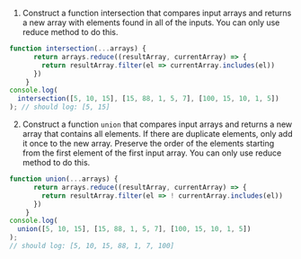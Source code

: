 1. Construct a function intersection that compares input arrays and returns a new array with elements found in all of the inputs. You can only use reduce method to do this.

```js
function intersection(...arrays) {
      return arrays.reduce((resultArray, currentArray) => {
        return resultArray.filter(el => currentArray.includes(el))
      }) 
    }
console.log(
  intersection([5, 10, 15], [15, 88, 1, 5, 7], [100, 15, 10, 1, 5])
); // should log: [5, 15]
```

2. Construct a function `union` that compares input arrays and returns a new array that contains all elements. If there are duplicate elements, only add it once to the new array. Preserve the order of the elements starting from the first element of the first input array. You can only use reduce method to do this.

```js
function union(...arrays) {
      return arrays.reduce((resultArray, currentArray) => {
        return resultArray.filter(el => ! currentArray.includes(el))
      }) 
    }
console.log(
  union([5, 10, 15], [15, 88, 1, 5, 7], [100, 15, 10, 1, 5])
);
// should log: [5, 10, 15, 88, 1, 7, 100]
```
